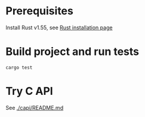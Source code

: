 # Prerequisites

Install Rust v1.55, see [Rust installation
page](https://www.rust-lang.org/tools/install)

# Build project and run tests

```
cargo test
```

# Try C API

See [./capi/README.md](./capi/README.md)
